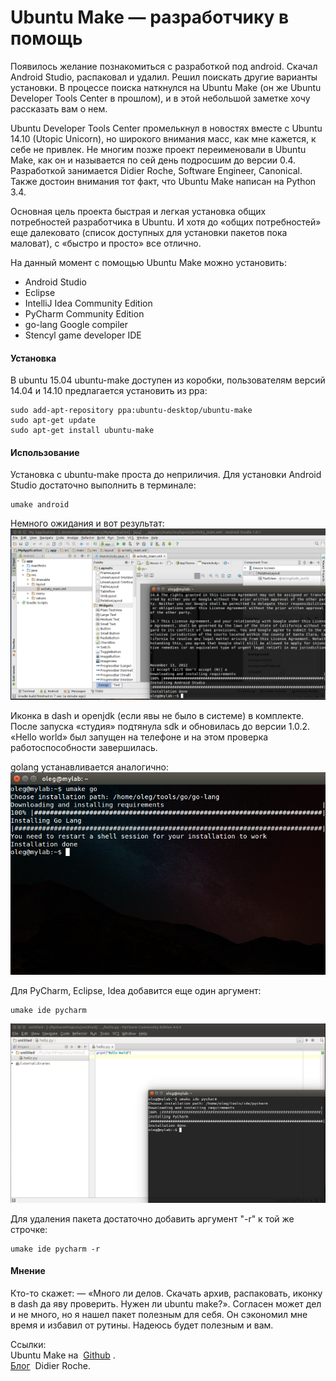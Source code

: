 #  Ubuntu Make — разработчику в помощь

 Появилось желание познакомиться с разработкой под android. Скачал Android Studio, распаковал и удалил. Решил поискать другие варианты установки. В процессе поиска наткнулся на Ubuntu Make (он же Ubuntu Developer Tools Center в прошлом), и в этой небольшой заметке хочу рассказать вам о нем.   
  
 Ubuntu Developer Tools Center промелькнул в новостях вместе с Ubuntu 14.10 (Utopic Unicorn), но широкого внимания масс, как мне кажется, к себе не привлек. Не многим позже проект переименовали в Ubuntu Make, как он и называется по сей день подросшим до версии 0.4. Разработкой занимается Didier Roche, Software Engineer, Canonical. Также достоин внимания тот факт, что Ubuntu Make написан на Python 3.4.   
  
 Основная цель проекта быстрая и легкая установка общих потребностей разработчика в Ubuntu. И хотя до «общих потребностей» еще далековато (список доступных для установки пакетов пока маловат), с «быстро и просто» все отлично.   
  
 На данный момент с помощью Ubuntu Make можно установить:   

*   Android Studio
*   Eclipse
*   IntelliJ Idea Community Edition
*   PyCharm Community Edition
*   go-lang Google compiler
*   Stencyl game developer IDE

  

#### Установка

  
 В ubuntu 15.04 ubuntu-make доступен из коробки, пользователям версий 14.04 и 14.10 предлагается установить из ppa:   
  

```
sudo add-apt-repository ppa:ubuntu-desktop/ubuntu-make
sudo apt-get update
sudo apt-get install ubuntu-make

```

  

#### Использование

  
 Установка с ubuntu-make проста до неприличия. Для установки Android Studio достаточно выполнить в терминале:   
  

```
umake android

```

  
 Немного ожидания и вот результат:   
 ![](/images/9f2ec35677f0b19b42e01195a2baee31.png)   
  
 Иконка в dash и openjdk (если явы не было в системе) в комплекте. После запуска «студия» подтянула sdk и обновилась до версии 1.0.2. «Hello world» был запущен на телефоне и на этом проверка работоспособности завершилась.   
  
 golang устанавливается аналогично:    
 ![](/images/d083438e6a51fe4da3ba6fb5b58e47a7.png)   
  
 Для PyCharm, Eclipse, Idea добавится еще один аргумент:   
  

```
umake ide pycharm

```

  
 ![](/images/ca88b8dc50d07fb12f97751686cc94ef.png)   
  
 Для удаления пакета достаточно добавить аргумент "-r" к той же строчке:   
  

```
umake ide pycharm -r

```

#### Мнение

  
 Кто-то скажет: — «Много ли делов. Скачать архив, распаковать, иконку в dash да яву проверить. Нужен ли ubuntu make?». Согласен может дел и не много, но я нашел пакет полезным для себя. Он сэкономил мне время и избавил от рутины. Надеюсь будет полезным и вам.   
  
 Ссылки:   
 Ubuntu Make на   [Github](https://github.com/ubuntu/ubuntu-make)  .   
 [Блог](http://blog.didrocks.fr/)   Didier Roche.